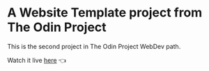 # A Website Template project from The Odin Project
This is the second project in The Odin Project WebDev path.

Watch it live [here](https://eme-rod.github.io/website-template/) :point_left:
